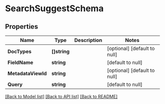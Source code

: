 # SearchSuggestSchema

## Properties
Name | Type | Description | Notes
------------ | ------------- | ------------- | -------------
**DocTypes** | **[]string** |  | [optional] [default to null]
**FieldName** | **string** |  | [default to null]
**MetadataViewId** | **string** |  | [optional] [default to null]
**Query** | **string** |  | [default to null]

[[Back to Model list]](../README.md#documentation-for-models) [[Back to API list]](../README.md#documentation-for-api-endpoints) [[Back to README]](../README.md)


